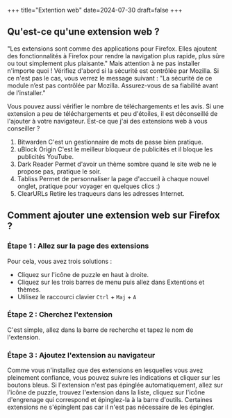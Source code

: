 +++
title="Extention web"
date=2024-07-30
draft=false
+++

## Qu'est-ce qu'une extension web ?

"Les extensions sont comme des applications pour Firefox. Elles ajoutent des fonctionnalités à Firefox pour rendre la navigation plus rapide, plus sûre ou tout simplement plus plaisante." Mais attention à ne pas installer n'importe quoi ! Vérifiez d'abord si la sécurité est contrôlée par Mozilla. Si ce n'est pas le cas, vous verrez le message suivant : "La sécurité de ce module n’est pas contrôlée par Mozilla. Assurez-vous de sa fiabilité avant de l’installer."

Vous pouvez aussi vérifier le nombre de téléchargements et les avis. Si une extension a peu de téléchargements et peu d'étoiles, il est déconseillé de l'ajouter à votre navigateur.
Est-ce que j'ai des extensions web à vous conseiller ?

1. Bitwarden
	C'est un gestionnaire de mots de passe bien pratique.
2. uBlock Origin
    C'est le meilleur bloqueur de publicités et il bloque les publicités YouTube.
3. Dark Reader
    Permet d'avoir un thème sombre quand le site web ne le propose pas, pratique le soir.
4. Tabliss
    Permet de personnaliser la page d'accueil à chaque nouvel onglet, pratique pour voyager en quelques clics :)
5. ClearURLs
    Retire les traqueurs dans les adresses Internet.

## Comment ajouter une extension web sur Firefox ?

### Étape 1 : Allez sur la page des extensions

Pour cela, vous avez trois solutions :

   - Cliquez sur l'icône de puzzle en haut à droite.
   - Cliquez sur les trois barres de menu puis allez dans Extentions et thèmes.
   - Utilisez le raccourci clavier `Ctrl` + `Maj` + `A`

### Étape 2 : Cherchez l'extension

C'est simple, allez dans la barre de recherche et tapez le nom de l'extension.

### Étape 3 : Ajoutez l'extension au navigateur

Comme vous n'installez que des extensions en lesquelles vous avez pleinement confiance, vous pouvez suivre les indications et cliquer sur les boutons bleus. Si l'extension n'est pas épinglée automatiquement, allez sur l'icône de puzzle, trouvez l'extension dans la liste, cliquez sur l'icône d'engrenage qui correspond et épinglez-la à la barre d'outils. Certaines extensions ne s'épinglent pas car il n'est pas nécessaire de les épingler.